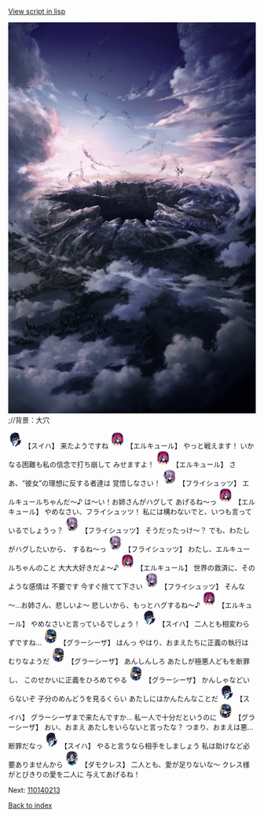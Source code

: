 [View script in lisp](../scripts/110140211.txt)

![101_hole.png](../images/backgrounds/101_hole.png)
;//背景：大穴

<img src="../images/units/3401719.png" alt="3401719.png" height="34"/>
【スイハ】
来たようですね

<img src="../images/units/3202519.png" alt="3202519.png" height="34"/>
【エルキュール】
やっと戦えます！
いかなる困難も私の信念で打ち崩して
みせますよ！

<img src="../images/units/3202519.png" alt="3202519.png" height="34"/>
【エルキュール】
さあ、“彼女”の理想に反する者達は
覚悟しなさい！

<img src="../images/units/3502719.png" alt="3502719.png" height="34"/>
【フライシュッツ】
エルキュールちゃんだ～♪
は～い！お姉さんがハグして
あげるね～っ

<img src="../images/units/3202519.png" alt="3202519.png" height="34"/>
【エルキュール】
やめなさい、フライシュッツ！
私には構わないでと、いつも言って
いるでしょうっ？

<img src="../images/units/3502719.png" alt="3502719.png" height="34"/>
【フライシュッツ】
そうだったっけ～？
でも、わたしがハグしたいから、
するね～っ

<img src="../images/units/3502719.png" alt="3502719.png" height="34"/>
【フライシュッツ】
わたし、エルキュールちゃんのこと
大大大好きだよ～♪

<img src="../images/units/3202519.png" alt="3202519.png" height="34"/>
【エルキュール】
世界の救済に、そのような感情は
不要です
今すぐ捨てて下さい

<img src="../images/units/3502719.png" alt="3502719.png" height="34"/>
【フライシュッツ】
そんな～…お姉さん、悲しいよ～
悲しいから、もっとハグするね～♪

<img src="../images/units/3202519.png" alt="3202519.png" height="34"/>
【エルキュール】
やめなさいと言っているでしょう！

<img src="../images/units/3401719.png" alt="3401719.png" height="34"/>
【スイハ】
二人とも相変わらずですね…

<img src="../images/units/3302619.png" alt="3302619.png" height="34"/>
【グラーシーザ】
はんっ
やはり、おまえたちに正義の執行は
むりなようだ

<img src="../images/units/3302619.png" alt="3302619.png" height="34"/>
【グラーシーザ】
あんしんしろ
あたしが極悪人どもを断罪し、
このせかいに正義をひろめてやる

<img src="../images/units/3302619.png" alt="3302619.png" height="34"/>
【グラーシーザ】
かんしゃなどいらないぞ
子分のめんどうを見るくらい
あたしにはかんたんなことだ

<img src="../images/units/3401719.png" alt="3401719.png" height="34"/>
【スイハ】
グラーシーザまで来たんですか…
私一人で十分だというのに

<img src="../images/units/3302619.png" alt="3302619.png" height="34"/>
【グラーシーザ】
おい、おまえ
あたしをいらないと言ったな？
つまり、おまえは悪…断罪だなっ

<img src="../images/units/3401719.png" alt="3401719.png" height="34"/>
【スイハ】
やると言うなら相手をしましょう
私は助けなど必要ありませんから

<img src="../images/units/3103519.png" alt="3103519.png" height="34"/>
【ダモクレス】
二人とも、愛が足りないな～
クレス様がとびきりの愛を二人に
与えてあげるね！

Next: [110140213](110140213.md)

[Back to index](index.md)

